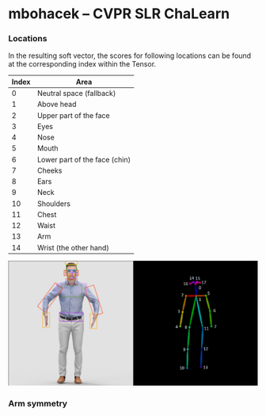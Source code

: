 # mbohacek – CVPR SLR ChaLearn

### Locations

In the resulting soft vector, the scores for following locations can be found at the corresponding index within the Tensor.

| Index | Area                          |
|-------|-------------------------------|
| 0     | Neutral space (fallback)      |
| 1     | Above head                    |
| 2     | Upper part of the face        |
| 3     | Eyes                          |
| 4     | Nose                          |
| 5     | Mouth                         |
| 6     | Lower part of the face (chin) |
| 7     | Cheeks                        |
| 8     | Ears                          |
| 9     | Neck                          |
| 10    | Shoulders                     |
| 11    | Chest                         |
| 12    | Waist                         |
| 13    | Arm                           |
| 14    | Wrist (the other hand)        |

![Landmarks scheme](supporting_media/landmarks_scheme.png)

### Arm symmetry
